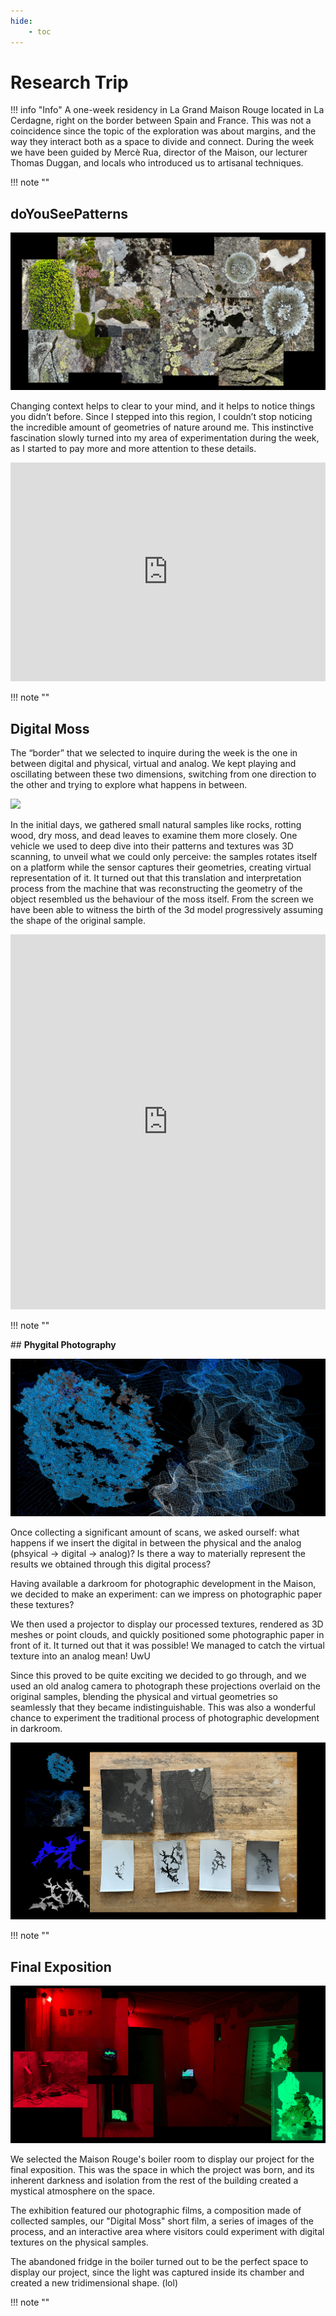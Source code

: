 ```yaml
---
hide:
    - toc
---
```


# **Research Trip**

!!! info "Info"
    A one-week residency in La Grand Maison Rouge located in La Cerdagne, right on the border between Spain and France. 
    This was not a coincidence since the topic of the exploration was about margins, and the way they interact both as a space to divide and connect. 
    During the week we have been guided by Mercè Rua, director of the Maison, our lecturer Thomas Duggan, and locals who introduced us to artisanal techniques.

!!! note ""

## **doYouSeePatterns**

![](<research trip images/researchtrip01.jpg>)

Changing context helps to clear to your mind, and it helps to notice things you didn’t before. 
Since I stepped into this region, I couldn’t stop noticing the incredible amount of geometries of nature around me. This instinctive fascination slowly turned into my area of experimentation during the week, as I started to pay more and more attention to these details.

<iframe 
    width="100%" 
    height="350" 
    src="https://www.youtube.com/embed/qA4sDnEPeUs?si=S36mQTe3m2pcSGoA" 
    title="doYouSeePatterns" 
    frameborder="0" 
    allow="accelerometer; autoplay; clipboard-write; encrypted-media; gyroscope; picture-in-picture; web-share" referrerpolicy="strict-origin-when-cross-origin" 
    allowfullscreen>
</iframe>

!!! note ""

## **Digital Moss**

The “border” that we selected to inquire during the week is the one in between digital and physical, virtual and analog. We kept playing and oscillating between these two dimensions, switching from one direction to the other and trying to explore what happens in between.

![](<research trip images/RT03.gif>)

In the initial days, we gathered small natural samples like rocks, rotting wood, dry moss, and dead leaves to examine them more closely. 
One vehicle we used to deep dive into their patterns and textures was 3D scanning, to unveil what we could only perceive: the samples rotates itself on a platform while the sensor captures their geometries, creating virtual representation of it. 
It turned out that this translation and interpretation process from the machine that was reconstructing the geometry of the object resembled us the behaviour of the moss itself. 
From the screen we have been able to witness the birth of the 3d model progressively assuming the shape of the original sample. 

<iframe 
    width="100%" 
    height="600" 
    src="https://www.youtube.com/embed/fnQ-QQjQp30?si=u0ta3R2iFj5ZJqzY" 
    title="DigitalMoss" 
    frameborder="0" 
    allow="accelerometer; autoplay; clipboard-write; encrypted-media; gyroscope; picture-in-picture; web-share" referrerpolicy="strict-origin-when-cross-origin" 
    allowfullscreen>
</iframe>

!!! note ""

## **Phygital Photography**

![](<research trip images/RT02.jpg>)

Once collecting a significant amount of scans, we asked ourself: what happens if we insert the digital in between the physical and the analog (phsyical → digital → analog)? Is there a way to materially represent the results we obtained through this digital process?

Having available a darkroom for photographic development in the Maison, we decided to make an experiment: can we impress on photographic paper these textures? 

We then used a projector to display our processed textures, rendered as 3D meshes or point clouds, and quickly positioned some photographic paper in front of it. 
It turned out that it was possible! We managed to catch the virtual texture into an analog mean! UwU

Since this proved to be quite exciting we decided to go through, and we used an old analog camera to photograph these projections overlaid on the original samples, blending the physical and virtual geometries so seamlessly that they became indistinguishable.
This was also a wonderful chance to experiment the traditional process of photographic development in darkroom. 

![](<research trip images/RT05.jpg>)

!!! note ""

## **Final Exposition**

![](<research trip images/RT06.jpg>)

We selected the Maison Rouge's boiler room to display our project for the final exposition. 
This was the space in which the project was born, and its inherent darkness and isolation from the rest of the building created a mystical atmosphere on the space. 

The exhibition featured our photographic films, a composition made of collected samples, our "Digital Moss" short film, a series of images of the process, and an interactive area where visitors could experiment with digital textures on the physical samples.

The abandoned fridge in the boiler turned out to be the perfect space to display our project, since the light was captured inside its chamber and created a new tridimensional shape. (lol)

!!! note ""
